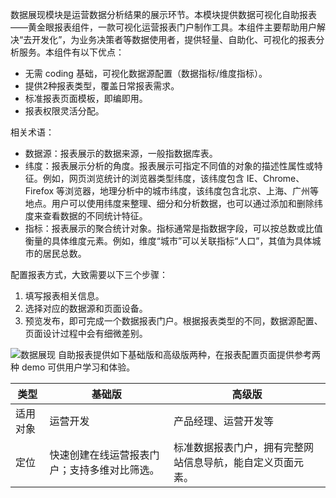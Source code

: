 数据展现模块是运营数据分析结果的展示环节。本模块提供数据可视化自助报表——黄金眼报表组件，一款可视化运营报表门户制作工具。本组件主要帮助用户解决“去开发化”，为业务决策者等数据使用者，提供轻量、自助化、可视化的报表分析服务。本组件有以下优点：
- 无需 coding 基础，可视化数据源配置（数据指标/维度指标）。
- 提供2种报表类型，覆盖日常报表需求。
- 标准报表页面模板，即编即用。
- 报表权限灵活分配。

相关术语：
- 数据源：报表展示的数据来源，一般指数据库表。
- 纬度：报表展示分析的角度。报表展示可指定不同值的对象的描述性属性或特征。例如，网页浏览统计的浏览器类型纬度，该纬度包含 IE、Chrome、Firefox 等浏览器，地理分析中的城市纬度，该纬度包含北京、上海、广州等地点。用户可以使用纬度来整理、细分和分析数据，也可以通过添加和删除纬度来查看数据的不同统计特征。
- 指标：报表展示的聚合统计对象。指标通常是指数据字段，可以按总数或比值衡量的具体维度元素。例如，维度“城市”可以关联指标“人口”，其值为具体城市的居民总数。

配置报表方式，大致需要以下三个步骤：
1. 填写报表相关信息。
2. 选择对应的数据源和页面设备。
3. 预览发布，即可完成一个数据报表门户。根据报表类型的不同，数据源配置、页面设计过程中会有细微差别。

![数据展现](https://mc.qcloudimg.com/static/img/2d436a8317c86ceed5e3c95a27ab9fc7/image.png)
自助报表提供如下基础版和高级版两种，在报表配置页面提供参考两种 demo 可供用户学习和体验。

| 类型 | 基础版 | 高级版 |
|---------|---------|---------|
| 适用对象 |  运营开发 | 产品经理、运营开发等 |
| 定位 | 快速创建在线运营报表门户；支持多维对比筛选。 | 标准数据报表门户，拥有完整网站信息导航，能自定义页面元素。 |
